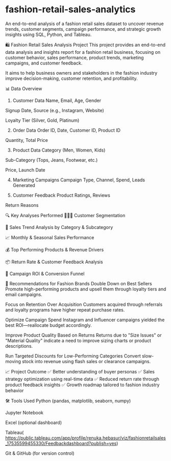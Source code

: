# fashion-retail-sales-analytics
 An end-to-end analysis of a fashion retail sales dataset to uncover revenue trends, customer segments, campaign performance, and strategic growth insights using SQL, Python, and Tableau.
 
🛍️ Fashion Retail Sales Analysis Project
This project provides an end-to-end data analysis and insights report for a fashion retail business, focusing on customer behavior, sales performance, product trends, marketing campaigns, and customer feedback.

It aims to help business owners and stakeholders in the fashion industry improve decision-making, customer retention, and profitability.

📊 Data Overview
1. Customer Data
Name, Email, Age, Gender

Signup Date, Source (e.g., Instagram, Website)

Loyalty Tier (Silver, Gold, Platinum)

2. Order Data
Order ID, Date, Customer ID, Product ID

Quantity, Total Price

3. Product Data
Category (Men, Women, Kids)

Sub-Category (Tops, Jeans, Footwear, etc.)

Price, Launch Date

4. Marketing Campaigns
Campaign Type, Channel, Spend, Leads Generated

5. Customer Feedback
Product Ratings, Reviews

Return Reasons

🔍 Key Analyses Performed
🧑‍🤝‍🧑 Customer Segmentation

🛒 Sales Trend Analysis by Category & Subcategory

📈 Monthly & Seasonal Sales Performance

💰 Top Performing Products & Revenue Drivers

📦 Return Rate & Customer Feedback Analysis

📣 Campaign ROI & Conversion Funnel

📌 Recommendations for Fashion Brands
Double Down on Best Sellers
Promote high-performing products and upsell them through loyalty tiers and email campaigns.

Focus on Retention Over Acquisition
Customers acquired through referrals and loyalty programs have higher repeat purchase rates.

Optimize Campaign Spend
Instagram and Influencer campaigns yielded the best ROI—reallocate budget accordingly.

Improve Product Quality Based on Returns
Returns due to "Size Issues" or "Material Quality" indicate a need to improve sizing charts or product descriptions.

Run Targeted Discounts for Low-Performing Categories
Convert slow-moving stock into revenue using flash sales or clearance campaigns.

📈 Project Outcome
✅ Better understanding of buyer personas
✅ Sales strategy optimization using real-time data
✅ Reduced return rate through product feedback insights
✅ Growth roadmap tailored to fashion industry behavior

🛠️ Tools Used
Python (pandas, matplotlib, seaborn, numpy)

Jupyter Notebook

Excel (optional dashboard)

Tableau( https://public.tableau.com/app/profile/renuka.hebasur/viz/fashionretailsales_17535599455330/Feedbackdashboard?publish=yes)

Git & GitHub (for version control)
